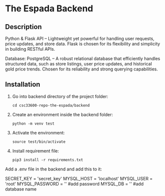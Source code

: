 # The Espada Backend

## Description
Python & Flask API – Lightweight yet powerful for handling user requests, price updates, and store data. Flask is chosen for its flexibility and simplicity in building RESTful APIs.

Database: PostgreSQL – A robust relational database that efficiently handles structured data, such as store listings, user price updates, and historical gold price trends. Chosen for its reliability and strong querying capabilities.

## Installation
1. Go into backend directory of the project folder:
    ```
    cd csc33600-repo-the-espada/backend
    ```
1. Create an environment inside the backend folder:
   ```
   python -m venv test
    ```
2. Activate the environment: 
    ```
    source test/bin/activate
    ```
4. Install requirement file:
    ```
    pip3 install -r requirements.txt
    ```
Add a .env file in the backend and add this to it:

SECRET_KEY = 'secret_key'
MYSQL_HOST = 'localhost'
MYSQL_USER = 'root'
MYSQL_PASSWORD = '' #add password
MYSQL_DB = '' #add database name